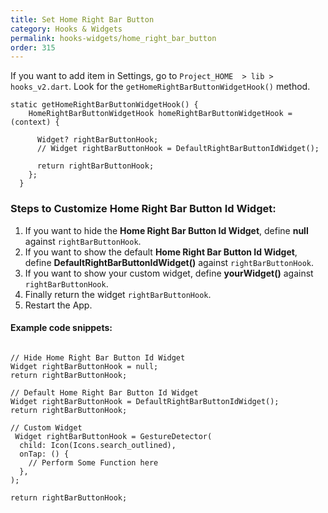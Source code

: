 ```yaml
---
title: Set Home Right Bar Button
category: Hooks & Widgets
permalink: hooks-widgets/home_right_bar_button
order: 315
---
```



If you want to add item in Settings, go to `Project_HOME  > lib > hooks_v2.dart`. Look for the `getHomeRightBarButtonWidgetHook()` method.

```
static getHomeRightBarButtonWidgetHook() {
    HomeRightBarButtonWidgetHook homeRightBarButtonWidgetHook = (context) {

      Widget? rightBarButtonHook;
      // Widget rightBarButtonHook = DefaultRightBarButtonIdWidget();

      return rightBarButtonHook;
    };
  }
```

### Steps to Customize Home Right Bar Button Id Widget: 

1. If you want to hide the **Home Right Bar Button Id Widget**, define **null** against `rightBarButtonHook`.
2. If you want to show the default **Home Right Bar Button Id Widget**, define **DefaultRightBarButtonIdWidget()** against `rightBarButtonHook`.
3. If you want to show your custom widget, define **yourWidget()** against `rightBarButtonHook`.
4. Finally return the widget `rightBarButtonHook`.
5. Restart the App.

#### Example code snippets:

```

// Hide Home Right Bar Button Id Widget
Widget rightBarButtonHook = null;
return rightBarButtonHook;

// Default Home Right Bar Button Id Widget
Widget rightBarButtonHook = DefaultRightBarButtonIdWidget();
return rightBarButtonHook;

// Custom Widget
 Widget rightBarButtonHook = GestureDetector(
  child: Icon(Icons.search_outlined),
  onTap: () {
    // Perform Some Function here
  },
);

return rightBarButtonHook;

```